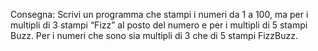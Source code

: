 Consegna: Scrivi un programma che stampi i numeri da 1 a 100, ma per i multipli di 3 stampi “Fizz” al posto del numero e per i multipli di 5 stampi Buzz. Per i numeri che sono sia multipli di 3 che di 5 stampi FizzBuzz.

<!-- Scrivo le condizioni affinché si verifichino i multipli di 3 e 5 con un if -->
<!-- In secondo luogo nell'else if scrivo la condizione affinché si verifichino i multipli di 3 -->
<!-- Successivamente nell'else if scrivo la condizione affinché si verifichino i multipli di 5 -->
<!-- Mostro il risultato con console.log -->